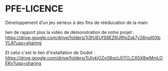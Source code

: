 # PFE-LICENCE
Développement d’un jeu sérieux à des fins de rééducation de la main

lien de rapport plus la vidéo de démonstration de notre projet : https://drive.google.com/drive/folders/1j3fUEUfS6EZ6URfqZsk7y26nqXtXbYLA?usp=sharing 

Et celui c'est le lien d'installation de Godot : https://drive.google.com/drive/folders/1IJlykjOZv08gzIJ0TO_CX5X8wMmLOEKv?usp=sharing

